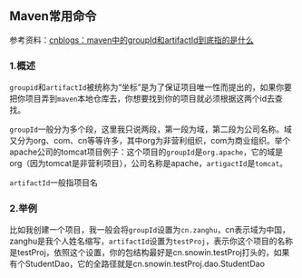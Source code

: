 ## Maven常用命令

参考资料：[cnblogs：maven中的groupId和artifactId到底指的是什么](https://www.cnblogs.com/zhaiyf/p/9077402.html)

### 1.概述

`groupid`和`artifactId`被统称为“坐标”是为了保证项目唯一性而提出的，如果你要把你项目弄到`maven`本地仓库去，你想要找到你的项目就必须根据这两个id去查找。

`groupId`一般分为多个段，这里我只说两段，第一段为域，第二段为公司名称。域又分为org、com、cn等等许多，其中org为非营利组织，com为商业组织。举个apache公司的tomcat项目例子：这个项目的`groupId`是`org.apache`，它的域是org（因为tomcat是非营利项目），公司名称是apache，`artigactId`是`tomcat`。

`artifactId`一般指项目名

### 2.举例

比如我创建一个项目，我一般会将`groupId`设置为`cn.zanghu`，cn表示域为中国，zanghu是我个人姓名缩写，`artifactId`设置为`testProj`，表示你这个项目的名称是testProj，依照这个设置，你的包结构最好是cn.snowin.testProj打头的，如果有个StudentDao，它的全路径就是cn.snowin.testProj.dao.StudentDao

